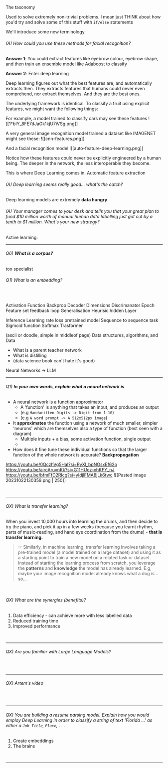 The taxonomy

Used to solve extremely non-trivial problems. I mean just THINK about how you'd try and solve some of this stuff with `if/else` statements

We'll introduce some new terminology.



###### (A) How could you use these methods for facial recognition? 

**Answer 1**: You could extract features like eyebrow colour, eyebrow shape, and then train an ensemble model like Adaboost to classify

**Answer 2**: Enter deep learning

Deep learning figures out what the best features are, and automatically extracts then.
They extracts features that humans could never even comprehend, nor extract themselves. 
And they are the best ones. 

The underlying framework is identical. To classify a fruit using explicit features, we might want the following things: 

For example, a model trained to classify cars may see these features
![[1*bIY_8FE7dJaGk1kjU7iVSg.png]]

A very general image recognition model trained a dataset like IMAGENET might see these: 
![[cnn-features.png]]

And a facial recognition model
![[auto-feature-deep-learning.png]]

Notice how these features could never be explicitly engineered by a human being. 
The deeper in the network, the less interoperable they become. 

This is where Deep Learning comes in. 
Automatic feature extraction

###### (A) Deep learning seems really good... what's the catch? 

Deep learning models are extremely **data hungry**

###### (A) Your manager comes to your desk and tells you that your great plan to fund $10 million worth of manual human data labelling just got cut by a tenth to $1 million. What's your new strategy? 

Active learning. 


---

###### Q6) **What is a corpus?**
too specialist
<br>


###### Q1) What is an embedding? 

<br>

Activation Function
Backprop
Decoder
Dimensions
Discrimanator
Epoch
Feature set
feedback loop
Generalisation
Heurisic
hidden Layer

Inference
Learning rate
loss
pretrained model
Sequence to sequence task
Sigmoid function
Softmax
Trasformer



(ascii or doodle, simple in middleof page)
Data structures, algorithms, and Data

- What is a parent teacher network
- What is distilling
- (data science book can't hate it's good)

Neural Networks -> LLM

---

###### Q1) **In your own words, explain what a neural network is**

- A neural network is a function approximator
	- A 'function' is anything that takes an input, and produces an output 
	- (e.g `Handwritten Digits -> Digit from 1-10`)
	- (e.g `A word prompt -> A 512x512px image`)
- It **approximates** the function using a network of much smaller, simpler 'neurons' which are themselves also a type of function (best seen with a diagram)
	- Multiple inputs + a bias, some activation function, single output
	- 
- How does it fine tune these individual functions so that the larger function of the whole network is accurate? **Backpropogation**

https://youtu.be/0QczhVg5HaI?si=RyXl_bpNOsxEf62o
https://youtu.be/aircAruvnKk?si=G11HUoz-xhKFY_nJ
https://youtu.be/bfmFfD2RIcg?si=yIdjlFMA8jLk6twc
![[Pasted image 20231022130359.png | 250]]

<br> 

---


###### QX) What is transfer learning? 

When you invest 10,000 hours into learning the drums, and then decide to try the piano, and pick it up in a few weeks (because you learnt rhythm, parts of music-reading, and hand eye coordination from the drums) - **that is transfer learning.**

> ☞ Similarly, in machine learning, transfer learning involves taking a pre-trained model (a model trained on a large dataset) and using it as a starting point to train a new model on a related task or dataset. Instead of starting the learning process from scratch, you leverage the **patterns** and **knowledge** the model has already learned. E.g; maybe your image recognition model already knows what a dog is... so... 

<br>

###### QX) What are the synergies (benefits)?

1. Data efficiency - can achieve more with less labelled data 
2. Reduced training time 
3. Improved performance



<br>

---

###### QX) Are you familiar with Large Language Models? 



<br>


---

###### QX) Artem's video



<br>


---

###### QX) You are building a resume parsing model. Explain how you would employ Deep Learning in order to classify a string of text 'Florida ...' as either a `Job Title`,  `Place`, `...`

1. Create embeddings
2. The brains 
<br> 

---

